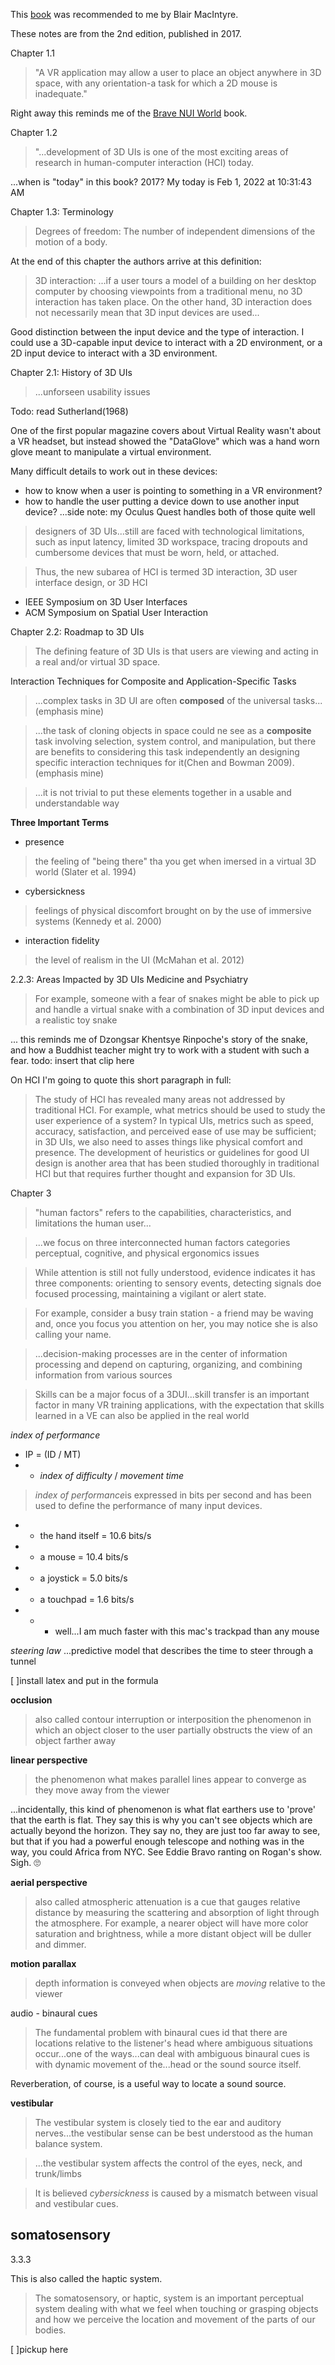 
This [book](https://www.eecs.ucf.edu/~jjl/) was recommended to me by Blair MacIntyre. 

These notes are from the 2nd edition, published in 2017.

Chapter 1.1
> "A VR application may allow a user to place an object anywhere in 3D space, with any orientation-a task for which a 2D mouse is inadequate."

Right away this reminds me of the [Brave NUI World](https://www.amazon.com/Brave-NUI-World-Designing-Interfaces/dp/0123822319) book. 

Chapter 1.2
> "...development of 3D UIs is one of the most exciting areas of research in human-computer interaction (HCI) today.

...when is "today" in this book? 2017? 
My today is Feb 1, 2022 at 10:31:43 AM

Chapter 1.3: Terminology
> Degrees of freedom: The number of independent dimensions of the motion of a body. 

At the end of this chapter the authors arrive at this definition:
>3D interaction: ...if a user tours a model of a building on her desktop computer by choosing viewpoints from a traditional menu, no 3D interaction has taken place. On the other hand, 3D interaction does not necessarily mean that 3D input devices are used...

Good distinction between the input device and the type of interaction. I could use a 3D-capable input device to interact with a 2D environment, or a 2D input device to interact with a 3D environment.

Chapter 2.1: History of 3D UIs
> ...unforseen usability issues

Todo: read Sutherland(1968)

One of the first popular magazine covers about Virtual Reality wasn't about a VR headset, but instead showed the "DataGlove" which was a hand worn glove meant to manipulate a virtual environment.

Many difficult details to work out in these devices:
- how to know when a user is pointing to something in a VR environment?
- how to handle the user putting a device down to use another input device?
...side note: my Oculus Quest handles both of those quite well

>designers of 3D UIs...still are faced with technological limitations, such as input latency, limited 3D workspace, tracing dropouts and cumbersome devices that must be worn, held, or attached.

> Thus, the new subarea of HCI is termed 3D interaction, 3D user interface design, or 3D HCI

- IEEE Symposium on 3D User Interfaces
- ACM Symposium on Spatial User Interaction

Chapter 2.2: Roadmap to 3D UIs
> The defining feature of 3D UIs is that users are viewing and acting in a real and/or virtual 3D space.

Interaction Techniques for Composite and Application-Specific Tasks
> ...complex tasks in 3D UI are often **composed** of the universal tasks...
(emphasis mine)

> ...the task of cloning objects in space could ne see as a **composite** task involving selection, system control, and manipulation, but there are benefits to considering this task independently an designing specific interaction techniques for it(Chen and Bowman 2009).
(emphasis mine)

> ...it is not trivial to put these elements together in a usable and understandable way



**Three Important Terms**
- presence
> the feeling of "being there" tha you get when imersed in a virtual 3D world (Slater et al. 1994)
- cybersickness 
> feelings of physical discomfort brought on by the use of immersive systems (Kennedy et al. 2000)
- interaction fidelity
> the level of realism in the UI (McMahan et al. 2012)


2.2.3: Areas Impacted by 3D UIs
Medicine and Psychiatry
> For example, someone with a fear of snakes might be able to pick up and handle a virtual snake with a combination of 3D input devices and a realistic toy snake

... this reminds me of Dzongsar Khentsye Rinpoche's story of the snake, and how a Buddhist teacher might try to work with a student with such a fear. 
todo: insert that clip here

On HCI
I'm going to quote this short paragraph in full:
> The study of HCI has revealed many areas not addressed by traditional HCI. For example, what metrics should be used to study the user experience of a system? In typical UIs, metrics such as speed, accuracy, satisfaction, and perceived ease of use may be sufficient; in 3D UIs, we also need to asses things like physical comfort and presence. The development of heuristics or guidelines for good UI design is another area that has been studied thoroughly in traditional HCI but that requires further thought and expansion for 3D UIs. 

Chapter 3
> "human factors" refers to the capabilities, characteristics, and limitations the human user...

>...we focus on three interconnected human factors categories perceptual, cognitive, and physical ergonomics issues 

>While attention is still not fully understood, evidence indicates it has three components: orienting to sensory events, detecting signals doe focused processing, maintaining a vigilant or alert state.

>For example, consider a busy train station - a friend may be waving and, once you focus you attention on her, you may notice she is also calling your name. 

>...decision-making processes are in the center of information processing and depend on capturing, organizing, and combining information from various sources

>Skills can be a major focus of a 3DUI...skill transfer is an important factor in many VR training applications, with the expectation that skills learned in a VE can also be applied in the real world

*index of performance*
- IP = (ID / MT)
- - _index of difficulty_ / _movement time_

> *index of performance*is expressed in bits per second and has been used to define the performance of many input devices. 
- - the hand itself = 10.6 bits/s
- - a mouse = 10.4 bits/s
- - a joystick = 5.0 bits/s
- - a touchpad = 1.6  bits/s
- - - well...I am much faster with this mac's trackpad than any mouse 


_steering law_
...predictive model that describes the time to steer through a tunnel

[ ]install latex and put in the formula


**occlusion**
> also called contour interruption or interposition
the phenomenon in which an object closer to the user partially obstructs the view of an object farther away

**linear perspective**
> the phenomenon what makes parallel lines appear to converge as they move away from the viewer

...incidentally, this kind of phenomenon is what flat earthers use to 'prove' that the earth is flat. They say this is why you can't see objects which are actually beyond the horizon. They say no, they are just too far away to see, but that if you had a powerful enough telescope and nothing was in the way, you could Africa from NYC. See Eddie Bravo ranting on Rogan's show. Sigh. 🙄


**aerial perspective**
> also called atmospheric attenuation
is a cue that gauges relative distance by measuring the scattering and absorption of light through the atmosphere. For example, a nearer object will have more color saturation and brightness, while a more distant object will be duller and dimmer. 


**motion parallax**
>depth information is conveyed when objects are _moving_ relative to the viewer


audio - binaural cues
>The fundamental problem with binaural cues id that there are locations relative to the listener's head where ambiguous situations occur...one of the ways...can deal with ambiguous binaural cues is with dynamic movement of the...head or the sound source itself.

Reverberation, of course, is a useful way to locate a sound source.

**vestibular**
>The vestibular system is closely tied to the ear and auditory nerves...the vestibular sense can be best understood as the human balance system. 

>...the vestibular system affects the control of the eyes, neck, and trunk/limbs

>It is believed _cybersickness_ is caused by a mismatch between visual and vestibular cues.

## somatosensory
3.3.3

This is also called the haptic system.
>The somatosensory, or haptic, system is an important perceptual system dealing with what we feel when touching or grasping objects and how we perceive the location and movement of the parts of our bodies. 

[ ]pickup here